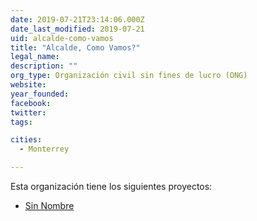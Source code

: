 ```yaml
---
date: 2019-07-21T23:14:06.000Z
date_last_modified: 2019-07-21
uid: alcalde-como-vamos
title: "Alcalde, Como Vamos?"
legal_name: 
description: ""
org_type: Organización civil sin fines de lucro (ONG)
website: 
year_founded: 
facebook: 
twitter: 
tags:

cities: 
  - Monterrey

---
```


Esta organización tiene los siguientes proyectos:

- [Sin Nombre](/i/sin-nombre.html)
